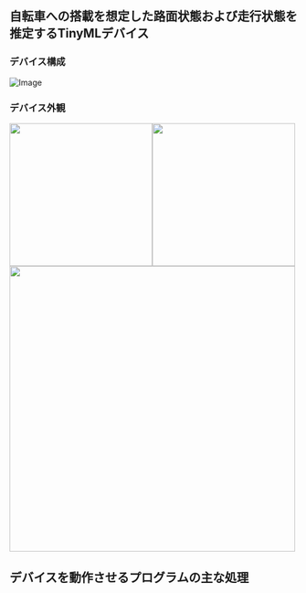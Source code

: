 ## 自転車への搭載を想定した路面状態および走行状態を推定するTinyMLデバイス
### デバイス構成
![Image](https://github.com/user-attachments/assets/f1c53281-b94c-4690-8d0e-3cb1d4d94241)

### デバイス外観
<div style="display:flex">
  <img width="250px" src="https://github.com/user-attachments/assets/258a4af0-7bbf-4b68-979d-dcb5527a1d6b">
  <img width="250px" src="https://github.com/user-attachments/assets/07469f2d-4242-47fc-857a-863efdbeceb1">
</div>  
<img width="500px" src="https://github.com/user-attachments/assets/af5ad601-04bf-4175-9508-6003ebe9f07a">

## デバイスを動作させるプログラムの主な処理
